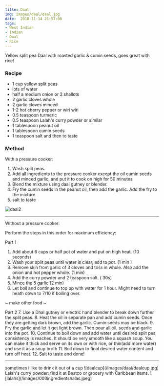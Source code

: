 ```yaml
---
title: Daal
img: images/daal/daal.jpg
date:  2018-11-14 21:57:00
tags:
- West Indian
- Indian
- Daal
- Rice
---
```


Yellow split pea Daal with roasted garlic & cumin seeds, goes great with rice!

### Recipe

- 1 cup yellow split peas
- lots of water
- half a medium onion or 2 shallots
- 2 garlic cloves whole
- 2 garlic cloves minced
- 1-2 hot cherry pepper or wiri wiri
- 0.5 teaspoon turmeric
- 0.5 teaspoon Lalah's curry powder or similar
- 1 tablespoon peanut oil
- 1 tablespoon cumin seeds
- 1 teaspoon salt and then to taste

### Method

With a pressure cooker:

1. Wash split peas.
1. Add all ingredients to the pressure cooker except the oil cumin seeds and minced garlic, and put it to cook on high for 50 minutes
2. Blend the mixture using daal gutney or blender.
3. Fry the cumin seeds in the peanut oil, then add the garlic. Add the fry to the mixture.
4. salt to taste

![daal2](/images/daal/daal2.jpg)

<hr></hr>
Without a pressure cooker:

Perform the steps in this order for maximum efficiency:

Part 1
1. Add about 6 cups or half pot of water and put on high heat. (10 seconds)
2. Wash your split peas until water is clear, add to pot. (1 min )
3. Remove skin from garlic of 3 cloves and toss in whole. Also add the onion and hot pepper whole. (1 min)
4. Add the curry powder and 2 teaspoon salt. ( 30s)
5. Mince the 5 garlic (2 min)
6. Let boil and continue to top up with water for 1 hour. Might need to turn heath down to 7/10 if boiling over.

~ make other food ~

Part 2
7. Use a Dhal gutney or electric hand blender to break down further the split peas.
8. Heat the oil in separate pan and add cumin seeds. Once they are getting dark brown, add the garlic. Cumin seeds may be black.
9. Fry the garlic and let it get light brown. Then pour all oil, seeds and garlic into the pot.
10. Continue to boil down and add water until desired split pea consistency is reached. It should be very smooth like a squash soup.
You can make it thick and serve on its own or with rice, or thin(add more water) and use it as a soup broth
11. Boil down to final desired water content and turn off heat.
12. Salt to taste and done!
<hr>
sometimes i like to drink it out of a cup
![daalcup](/images/daal/daalcup.jpg)
Lalah's curry powder: find it at Bestco or grocery with Caribbean items.
![lalahs](/images/000ingredients/lalas.jpeg)


